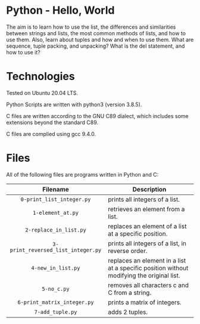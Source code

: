 # Python - Hello, World

The aim is to learn how to use the list, the differences and similarities between strings and lists, the most common methods of lists, and how to use them. Also, learn about tuples and how and when to use them. What are sequence, tuple packing, and unpacking? What is the del statement, and how to use it?

# Technologies

Tested on Ubuntu 20.04 LTS.

Python Scripts are written with python3 (version 3.8.5).

C files are written according to the GNU C89 dialect, which includes some extensions beyond the standard C89.

C files are complied using gcc 9.4.0.

# Files

All of the following files are programs written in Python and C:

| Filename                           | Description
|:----------------------------------:| -----------------------------------------------------------------------------------------
| `0-print_list_integer.py`          | prints all integers of a list.
| `1-element_at.py`                  | retrieves an element from a list.
| `2-replace_in_list.py`             | replaces an element of a list at a specific position.
| `3-print_reversed_list_integer.py` | prints all integers of a list, in reverse order.
| `4-new_in_list.py`                 | replaces an element in a list at a specific position without modifying the original list.
| `5-no_c.py`                        | removes all characters c and C from a string.
| `6-print_matrix_integer.py`        | prints a matrix of integers.
| `7-add_tuple.py`                   | adds 2 tuples.
